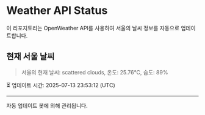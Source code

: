 
# Weather API Status

이 리포지토리는 OpenWeather API를 사용하여 서울의 날씨 정보를 자동으로 업데이트합니다.

## 현재 서울 날씨
> 서울의 현재 날씨: scattered clouds, 온도: 25.76°C, 습도: 89%

⏳ 업데이트 시간: 2025-07-13 23:53:12 (UTC)

---
자동 업데이트 봇에 의해 관리됩니다.
